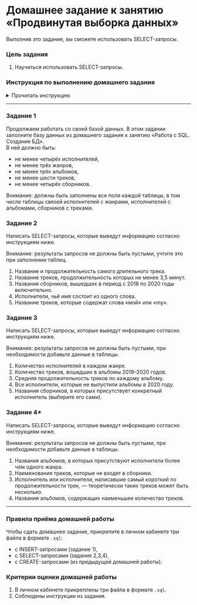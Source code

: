 # Домашнее задание к занятию «Продвинутая выборка данных»

Выполнив это задание, вы сможете использовать SELECT-запросы.

### Цель задания

1. Научиться использовать SELECT-запросы.

### Инструкция по выполнению домашнего задания

<details>

<summary>Прочитать инструкцию</summary>

Вам встретятся два типа заданий в домашней работе:

- без звёздочки,
- со звёздочкой (*).

Задания без звёздочки обязательны к выполнению и необходимы для получения зачёта.

Задания со звёздочкой дополнительные или повышенной сложности. Выполнять их не обязательно, но работа над ними поможет глубже понять тему.

Домашнее задание состоит из 1–3 заданий для самостоятельного решения. Чтобы их решить, нужны как знания, которые вы получили на вебинаре или в видео, так и навык поиска информации в интернете — самый важный навык программиста.

Любые вопросы по решению задач задавайте преподавателю в чате курса.

</details>

-----

### Задание 1

Продолжаем работать со своей базой данных. В этом задании заполните базу данных из домашнего задания к занятию «Работа с SQL. Создание БД».<br>
В ней должно быть:

- не менее четырёх исполнителей,
- не менее трёх жанров,
- не менее трёх альбомов,
- не менее шести треков,
- не менее четырёх сборников.

Внимание: должны быть заполнены все поля каждой таблицы, в том числе таблицы связей исполнителей с жанрами, исполнителей с альбомами, сборников с треками.

### Задание 2

Написать SELECT-запросы, которые выведут информацию согласно инструкциям ниже.

Внимание: результаты запросов не должны быть пустыми, учтите это при заполнении таблиц.

1. Название и продолжительность самого длительного трека.
2. Название треков, продолжительность которых не менее 3,5 минут.
3. Названия сборников, вышедших в период с 2018 по 2020 годы включительно.
4. Исполнители, чьё имя состоит из одного слова.
5. Название треков, которые содержат слова «мой» или «my».


### Задание 3

Написать SELECT-запросы, которые выведут информацию согласно инструкциям ниже.

Внимание: результаты запросов не должны быть пустыми, при необходимости добавьте данные в таблицы.

1. Количество исполнителей в каждом жанре.
2. Количество треков, вошедших в альбомы 2019–2020 годов.
3. Средняя продолжительность треков по каждому альбому.
4. Все исполнители, которые не выпустили альбомы в 2020 году.
5. Названия сборников, в которых присутствует конкретный исполнитель (выберите его сами).


### Задание 4*

Написать SELECT-запросы, которые выведут информацию согласно инструкциям ниже.

Внимание: результаты запросов не должны быть пустыми, при необходимости добавьте данные в таблицы.

1. Названия альбомов, в которых присутствуют исполнители более чем одного жанра.
2. Наименования треков, которые не входят в сборники.
3. Исполнитель или исполнители, написавшие самый короткий по продолжительности трек, — теоретически таких треков может быть несколько.
4. Названия альбомов, содержащих наименьшее количество треков.

------

### Правила приёма домашней работы

Чтобы сдать домашнее задание, прикрепите в личном кабинете три файла в формате `.sql`:

- с INSERT-запросами (задание 1),
- с SELECT-запросами (задания 2,3,4),
- с CREATE-запросами (из предыдущей домашней работы).

### Критерии оценки домашней работы

1. В личном кабинете прикреплены три файла в формате `.sql`.
2. Соблюдены инструкции из задания.